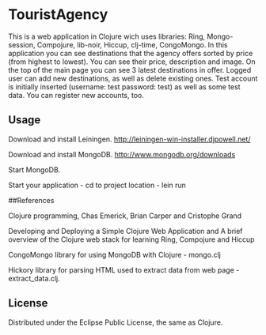 # TouristAgency

This is a web application in Clojure wich uses libraries: Ring, Mongo-session, Compojure, lib-noir, Hiccup, clj-time, CongoMongo. In this application you can see destinations that the agency offers sorted by price (from highest to lowest). You can see their price, description and image. On the top of the main page you can see 3 latest destinations in offer. Logged user can add new destinations, as well as delete existing ones. Test account is initially inserted (username: test password: test) as well as some test data. You can register new accounts, too.

## Usage

Download and install Leiningen. http://leiningen-win-installer.djpowell.net/

Download and install MongoDB. http://www.mongodb.org/downloads

Start MongoDB.

Start your application - cd to project location - lein run

##References

Clojure programming, Chas Emerick, Brian Carper and Cristophe Grand

Developing and Deploying a Simple Clojure Web Application and A brief overview of the Clojure web stack for learning Ring, Compojure and Hiccup

CongoMongo library for using MongoDB with Clojure - mongo.clj

Hickory library for parsing HTML used to extract data from web page - extract_data.clj.

## License

Distributed under the Eclipse Public License, the same as Clojure.
